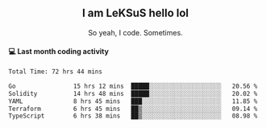 <h2 align="center">I am LeKSuS hello lol</h2>
<p align="center">So yeah, I code. Sometimes.</p>

#### :computer: Last month coding activity
<!--START_SECTION:waka-->

```txt
Total Time: 72 hrs 44 mins

Go                15 hrs 12 mins  █████░░░░░░░░░░░░░░░░░░░░   20.56 %
Solidity          14 hrs 48 mins  █████░░░░░░░░░░░░░░░░░░░░   20.02 %
YAML              8 hrs 45 mins   ███░░░░░░░░░░░░░░░░░░░░░░   11.85 %
Terraform         6 hrs 45 mins   ██▒░░░░░░░░░░░░░░░░░░░░░░   09.14 %
TypeScript        6 hrs 38 mins   ██▒░░░░░░░░░░░░░░░░░░░░░░   08.98 %
```

<!--END_SECTION:waka-->

